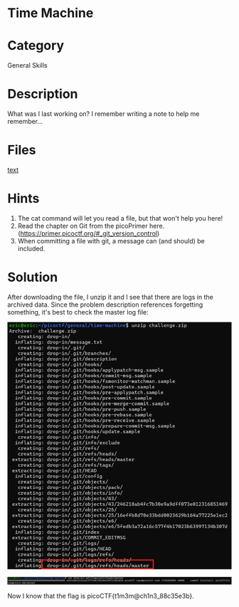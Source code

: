 # Time Machine
# Category
General Skills
# Description
What was I last working on? I remember writing a note to help me remember...
# Files
[text](challenge.zip)
# Hints
1. The cat command will let you read a file, but that won't help you here!
2. Read the chapter on Git from the picoPrimer here. (https://primer.picoctf.org/#_git_version_control)
3. When committing a file with git, a message can (and should) be included.
# Solution
After downloading the file, I unzip it and I see that there are logs in the archived data. Since the problem description references forgetting something, it's best to check the master log file:

![alt text](image.png)

![alt text](image-1.png)

Now I know that the flag is picoCTF{t1m3m@ch1n3_88c35e3b}.